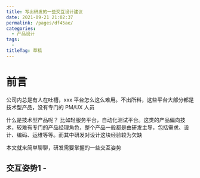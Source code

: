 ```yaml
---
title: 写出研发的一些交互设计建议
date: 2021-09-21 21:02:37
permalink: /pages/df45ae/
categories: 
  - 产品设计
tags: 
  - 
titleTag: 草稿
---
```

# 前言

公司内总是有人在吐槽，xxx 平台怎么这么难用。不出所料，这些平台大部分都是技术型产品，没有专门的 PM/UX 人员


什么是技术型产品呢？
比如轻服务平台，自动化测试平台。这类的产品偏向技术，较难有专门的产品经理角色，整个产品一般都是由研发主导，包括需求、设计、编码、运维等等。而其中研发对设计这块经验较为欠缺



本文就来简单聊聊，研发需要掌握的一些交互姿势

## 交互姿势1 - 